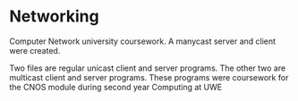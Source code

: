 # Networking
Computer Network university coursework. A manycast server and client were created.

Two files are regular unicast client and server programs. The other two are multicast client and server programs.
These programs were coursework for the CNOS module during second year Computing at UWE
